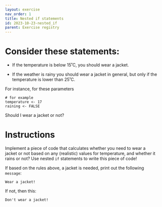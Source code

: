 ```yaml
---
layout: exercise 
nav_order: 1
title: Nested if statements 
id: 2023-10-23-nested_if 
parent: Exercise registry
---
```


# Consider these statements:

- If the temperature is below 15˚C, you should wear a jacket.

- If the weather is rainy you should wear a jacket in general, but only if the temperature is lower than 25˚C.  

For instance, for these parameters

```
# for example
temperature <- 17
raining <- FALSE
```

Should I wear a jacket or not? 

# Instructions

Implement a piece of code that calculates whether you need to wear a jacket or not based on any (realistic) values for temperature, and whether it rains or not? Use nested `if` statements to write this piece of code!

If based on the rules above, a jacket is needed, print out the following `message`:

```
Wear a jacket!
```

If not, then this:

```
Don't wear a jacket!
```





 




